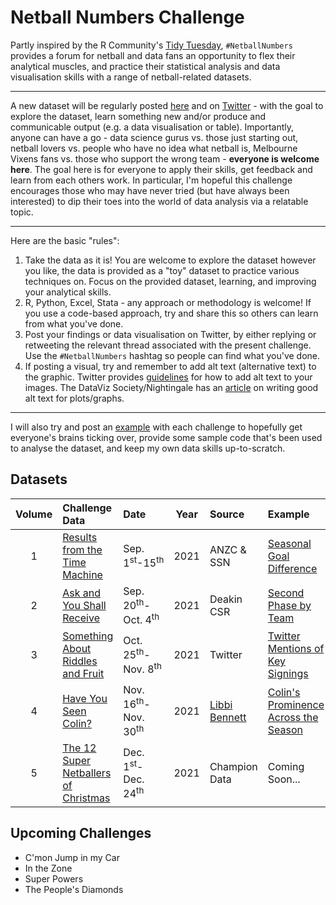 # Netball Numbers Challenge

Partly inspired by the R Community's [Tidy Tuesday](https://github.com/rfordatascience/tidytuesday), `#NetballNumbers` provides a forum for netball and data fans an opportunity to flex their analytical muscles, and practice their statistical analysis and data visualisation skills with a range of netball-related datasets. 

***

A new dataset will be regularly posted [here](https://github.com/aaronsfox/netball-numbers-challenge/tree/master/datasets/) and on [Twitter](https://twitter.com/aaron_s_fox) - with the goal to explore the dataset, learn something new and/or produce and communicable output (e.g. a data visualisation or table). Importantly, anyone can have a go - data science gurus vs. those just starting out, netball lovers vs. people who have no idea what netball is, Melbourne Vixens fans vs. those who support the wrong team - **everyone is welcome here**. The goal here is for everyone to apply their skills, get feedback and learn from each others work. In particular, I'm hopeful this challenge encourages those who may have never tried (but have always been interested) to dip their toes into the world of data analysis via a relatable topic.

***

Here are the basic "rules":

1. Take the data as it is! You are welcome to explore the dataset however you like, the data is provided as a "toy" dataset to practice various techniques on. Focus on the provided dataset, learning, and improving your analytical skills.
2. R, Python, Excel, Stata - any approach or methodology is welcome! If you use a code-based approach, try and share this so others can learn from what you've done.
3. Post your findings or data visualisation on Twitter, by either replying or retweeting the relevant thread associated with the present challenge. Use the `#NetballNumbers` hashtag so people can find what you've done.
4. If posting a visual, try and remember to add alt text (alternative text) to the graphic. Twitter provides [guidelines](https://help.twitter.com/en/using-twitter/picture-descriptions) for how to add alt text to your images. The DataViz Society/Nightingale has an [article](https://medium.com/nightingale/writing-alt-text-for-data-visualization-2a218ef43f81) on writing good alt text for plots/graphs.

***

I will also try and post an [example](https://github.com/aaronsfox/netball-numbers-challenge/tree/master/examples/) with each challenge to hopefully get everyone's brains ticking over, provide some sample code that's been used to analyse the dataset, and keep my own data skills up-to-scratch.

## Datasets

| Volume | Challenge Data | Date | Year | Source | Example |
| :---: | :--- | :--- | :---: | :--- | :---|
| 1 | [Results from the Time Machine](datasets/vol1) | Sep. 1<sup>st</sup>-15<sup>th</sup> | 2021 | ANZC & SSN | [Seasonal Goal Difference](examples/vol1) |
| 2 | [Ask and You Shall Receive](datasets/vol2) | Sep. 20<sup>th</sup>-Oct. 4<sup>th</sup> | 2021 | Deakin CSR | [Second Phase by Team](examples/vol2) |
| 3 | [Something About Riddles and Fruit](datasets/vol3) | Oct. 25<sup>th</sup>-Nov. 8<sup>th</sup> | 2021 | Twitter | [Twitter Mentions of Key Signings](examples/vol3) |
| 4 | [Have You Seen Colin?](datasets/vol4) | Nov. 16<sup>th</sup>-Nov. 30<sup>th</sup> | 2021 | [Libbi Bennett](https://twitter.com/BennettLibbi) | [Colin's Prominence Across the Season](examples/vol4) |
| 5 | [The 12 Super Netballers of Christmas](datasets/vol5) | Dec. 1<sup>st</sup>-Dec. 24<sup>th</sup> | 2021 | Champion Data | Coming Soon... |


## Upcoming Challenges

- C'mon Jump in my Car
- In the Zone
- Super Powers
- The People's Diamonds